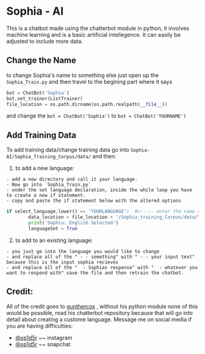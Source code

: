# Sophia - AI 
This is a chatbot made using the chatterbot module in python, it involves machine learning and is a basic artificial intellegence. It can easily be adjusted to include more data. 

## Change the Name
to change Sophia's name to something else just open up the `Sophia_Train.py` and then travel to the begining part where it says 
``` python
bot = ChatBot('Sophia')
bot.set_trainer(ListTrainer)
file_location = os.path.dirname(os.path.realpath(__file__))
```

and change the `bot = ChatBot('Sophia')` to `bot = ChatBot('YOURNAME')` 

## Add Training Data  
To add training data/change training data go into `Sophia-AI/Sophia_Training_Corpus/data/` and then:
1) to add a new language: 
```
- add a new directory and call it your language.
- Now go into `Sophia_Train.py` 
- under the set language declaration, inside the while loop you have to create a new if statement. 
- copy and paste the if statement below with the altered options
```
```python
if select_language.lower() == 'YOURLANGUAGE':  #<----- enter the name of your language
		data_location = file_location + '/Sophia_training_Corpus/data/YOURLANGUAGE/'  # <------ enter the name of your language dir
		print('Sophia: English Selected')
		languageSet = True
```
2) to add to an existing language: 
```
- you just go into the language you would like to change 
- and replace all of the " - - something" with " - - your input text" because this is the input sophia recieves 
- and replace all of the "  - Sophias response" with "  - whatever you want to respond with" save the file and then retrain the chatbot.
```



## Credit: 
All of the credit goes to [gunthercox](https://github.com/gunthercox) , without his python module none of this would be possible, read his chatterbot repository because that will go into detail about creating a custome language. 
Message me on social media if you are having difficulties: 
- [@sp1d5r](https://www.instagram.com/sp1d5r/)  ~~ instagram 
- [@sp1d5r](https://www.snapchat.com/add/sp1d5r) ~~ snapchat
